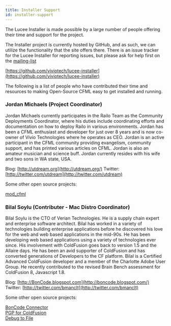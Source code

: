 ```yaml
---
title: Installer Support
id: installer-support
---
```


The Lucee Installer is made possible by a large number of people offering their time and support for the project. 

The Installer project is currently hosted by GitHub, and as such, we can utilize the functionality that the site offers there. There is an issue tracker for the Lucee Installer for reporting issues, but please ask for help first on the [mailing-list](https://dev.lucee.org)

[https://github.com/viviotech/lucee-installer](https://github.com/viviotech/lucee-installer)

The following is a list of people who have contributed their time and resources to making Open-Source CFML easy to get installed and running.

### Jordan Michaels (Project Coordinator) ###

Jordan Michaels currently participates in the Railo Team as the Community Deployments Coordinator, where his duties include coordinating efforts and documentation on how to deploy Railo in various environments. Jordan has been a CFML enthusiast and developer for just over 8 years and is now co-owner of Vivio Technologies where he operates as CEO. Jordan is an active participant in the CFML community providing evangelism, community support, and has printed various articles on CFML. Jordan is also an amateur musician and science buff. Jordan currently resides with his wife and two sons in WA state, USA.

Blog: [http://utdream.org](http://utdream.org/)
Twitter: [http://twitter.com/utdream](http://twitter.com/utdream)

Some other open source projects:

[mod_cfml](http://www.modcfml.org/)

### Bilal Soylu (Contributer - Mac Distro Coordinator) ###

Bilal Soylu is the CTO of Verian Technologies. He is a supply chain expert and enterprise software architect. Bilal has worked in a variety of technologies building enterprise applications before he discovered his love for the web and web based applications in the mid-90s. He has been developing web based applications using a variety of technologies ever since. His involvement with ColdFusion goes back to version 1.5 and the Allaire days. He has been an avid supporter of ColdFusion and has converted generations of Developers to the CF platform. Bilal is a Certified Advanced ColdFusion developer and a member of the Charlotte Adobe User Group. He recently contributed to the revised Brain Bench assessment for ColdFusion 8, Javascript 1.8.

Blog: [http://BonCode.blogspot.com](http://boncode.blogspot.com/)
Twitter: [http://twitter.com/bmanclt](http://twitter.com/bmanclt)

Some other open source projects:

[BonCode Connector](http://tomcatiis.riaforge.org/)  
[PGP for ColdFusion](http://pgp.riaforge.org/)  
[Debug to File](http://tofile.riaforge.org/)
